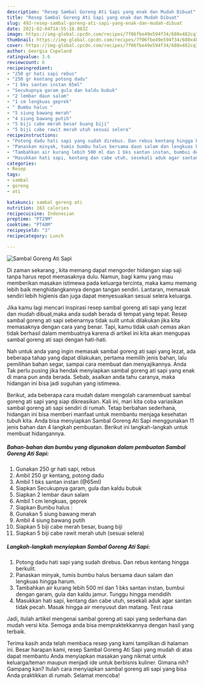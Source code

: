 ```yaml
---
description: "Resep Sambal Goreng Ati Sapi yang enak dan Mudah Dibuat"
title: "Resep Sambal Goreng Ati Sapi yang enak dan Mudah Dibuat"
slug: 493-resep-sambal-goreng-ati-sapi-yang-enak-dan-mudah-dibuat
date: 2021-02-04T14:55:18.083Z
image: https://img-global.cpcdn.com/recipes/7f06fbe49e594f34/680x482cq70/sambal-goreng-ati-sapi-foto-resep-utama.jpg
thumbnail: https://img-global.cpcdn.com/recipes/7f06fbe49e594f34/680x482cq70/sambal-goreng-ati-sapi-foto-resep-utama.jpg
cover: https://img-global.cpcdn.com/recipes/7f06fbe49e594f34/680x482cq70/sambal-goreng-ati-sapi-foto-resep-utama.jpg
author: Georgia Copeland
ratingvalue: 3.6
reviewcount: 6
recipeingredient:
- "250 gr hati sapi rebus"
- "250 gr kentang potong dadu"
- "1 bks santan instan 65ml"
- "Secukupnya garam gula dan kaldu bubuk"
- "2 lembar daun salam"
- "1 cm lengkuas geprek"
- " Bumbu halus "
- "5 siung bawang merah"
- "4 siung bawang putih"
- "5 biji cabe merah besar buang biji"
- "5 biji cabe rawit merah utuh sesuai selera"
recipeinstructions:
- "Potong dadu hati sapi yang sudah direbus. Dan rebus kentang hingga berkulit."
- "Panaskan minyak, tumis bumbu halus bersama daun salam dan lengkuas hingga harum."
- "Tambahkan air kurang lebih 500 ml dan 1 bks santan instan, bumbui dengan garam, gula dan kaldu jamur. Tunggu hingga mendidih"
- "Masukkan hati sapi, kentang dan cabe utuh, sesekali aduk agar santan tidak pecah. Masak hingga air menyusut dan matang. Test rasa"
categories:
- Resep
tags:
- sambal
- goreng
- ati

katakunci: sambal goreng ati 
nutrition: 163 calories
recipecuisine: Indonesian
preptime: "PT29M"
cooktime: "PT40M"
recipeyield: "3"
recipecategory: Lunch

---
```



![Sambal Goreng Ati Sapi](https://img-global.cpcdn.com/recipes/7f06fbe49e594f34/680x482cq70/sambal-goreng-ati-sapi-foto-resep-utama.jpg)

Di zaman  sekarang , kita memang dapat mengorder hidangan siap saji tanpa harus repot memasaknya dulu. Namun, bagi kamu yang mau memberikan masakan istimewa pada keluarga tercinta, maka kamu memang lebih baik menghidangkannya dengan tangan sendiri. Lantaran, memasak sendiri lebih higienis dan juga dapat menyesuaikan sesuai selera keluarga.

Jika kamu lagi mencari inspirasi resep sambal goreng ati sapi yang lezat dan mudah dibuat,maka anda sudah berada di tempat yang tepat. Resep sambal goreng ati sapi  sebenarnya tidak sulit untuk dilakukan jika kita memasaknya dengan cara yang benar. Tapi, kamu tidak usah cemas akan tidak berhasil dalam membuatnya 
karena di artikel ini kita akan mengupas sambal goreng ati sapi dengan hati-hati.  



Nah untuk anda yang ingin memasak sambal goreng ati sapi yang lezat, ada beberapa tahap yang dapat dilakukan, pertama memilih jenis bahan, lalu pemilihan bahan segar, sampai cara membuat dan menyajikannya. Anda Tak perlu pusing jika hendak menyiapkan sambal goreng ati sapi yang enak di mana pun anda berada. Sebab, asalkan anda  tahu caranya, maka hidangan ini bisa jadi suguhan yang istimewa.

Berikut, ada beberapa cara mudah dalam mengolah caramembuat sambal goreng ati sapi yang siap dikreasikan. Kali ini, mari kita coba variasikan sambal goreng ati sapi sendiri di rumah. Tetap berbahan sederhana, hidangan ini bisa memberi manfaat untuk membantu menjaga kesehatan tubuh kita. Anda bisa menyiapkan Sambal Goreng Ati Sapi menggunakan 11 jenis bahan dan 4 langkah pembuatan. Berikut ini langkah-langkah untuk membuat hidangannya.

<!--inarticleads1-->

##### Bahan-bahan dan bumbu yang digunakan dalam pembuatan Sambal Goreng Ati Sapi:

1. Gunakan 250 gr hati sapi, rebus
1. Ambil 250 gr kentang, potong dadu
1. Ambil 1 bks santan instan (@65ml)
1. Siapkan Secukupnya garam, gula dan kaldu bubuk
1. Siapkan 2 lembar daun salam
1. Ambil 1 cm lengkuas, geprek
1. Siapkan  Bumbu halus :
1. Gunakan 5 siung bawang merah
1. Ambil 4 siung bawang putih
1. Siapkan 5 biji cabe merah besar, buang biji
1. Siapkan 5 biji cabe rawit merah utuh (sesuai selera)




<!--inarticleads2-->

##### Langkah-langkah menyiapkan Sambal Goreng Ati Sapi:

1. Potong dadu hati sapi yang sudah direbus. Dan rebus kentang hingga berkulit.
1. Panaskan minyak, tumis bumbu halus bersama daun salam dan lengkuas hingga harum.
1. Tambahkan air kurang lebih 500 ml dan 1 bks santan instan, bumbui dengan garam, gula dan kaldu jamur. Tunggu hingga mendidih
1. Masukkan hati sapi, kentang dan cabe utuh, sesekali aduk agar santan tidak pecah. Masak hingga air menyusut dan matang. Test rasa




Jadi, itulah artikel mengenai  sambal goreng ati sapi  yang sederhana dan mudah versi kita. Semoga anda bisa mempraktekkannya dengan hasil yang terbaik. 

Terima kasih anda telah membaca resep yang kami tampilkan di halaman ini. Besar harapan kami, resep  Sambal Goreng Ati Sapi yang mudah di atas dapat membantu Anda menyiapkan masakan yang nikmat untuk keluarga/teman maupun menjadi ide untuk berbisnis kuliner. Gimana nih? Gampang kan? Itulah cara menyiapkan sambal goreng ati sapi yang bisa Anda praktikkan di rumah. Selamat mencoba!

